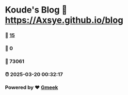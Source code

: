 # Koude's Blog :link: https://Axsye.github.io/blog 
### :page_facing_up: [15](https://Axsye.github.io/blog/tag.html) 
### :speech_balloon: 0 
### :hibiscus: 73061 
### :alarm_clock: 2025-03-20 00:32:17 
### Powered by :heart: [Gmeek](https://github.com/Meekdai/Gmeek)
